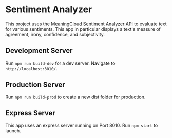 # Sentiment Analyzer

This project uses the [MeaningCloud Sentiment Analyzer API](https://www.meaningcloud.com/developer/sentiment-analysis "Visit The MeaningCloud Documentation") to evaluate text for various sentiments. This app in particular displays a text's measure of agreement, irony, confidence, and subjectivity.

## Development Server

Run `npm run build-dev` for a dev server. Navigate to `http://localhost:3010/`.

## Production Server

Run `npm run build-prod` to create a new dist folder for production.

## Express Server

This app uses an express server running on Port 8010. Run `npm start` to launch. 
